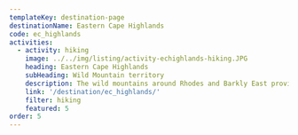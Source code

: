 ```yaml
---
templateKey: destination-page
destinationName: Eastern Cape Highlands
code: ec_highlands
activities:
  - activity: hiking
    image: ../../img/listing/activity-echighlands-hiking.JPG
    heading: Eastern Cape Highlands
    subHeading: Wild Mountain territory
    description: The wild mountains around Rhodes and Barkly East provide a tranquil escape from fast city life. Relax with a glass of Glühwein by a log fire in winter, or enjoy an invigorating swim in a mountain stream by summer, the Eastern Cape highlands has a bounty of pleasures to discover.
    link: '/destination/ec_highlands/'
    filter: hiking
    featured: 5
order: 5
---
```

